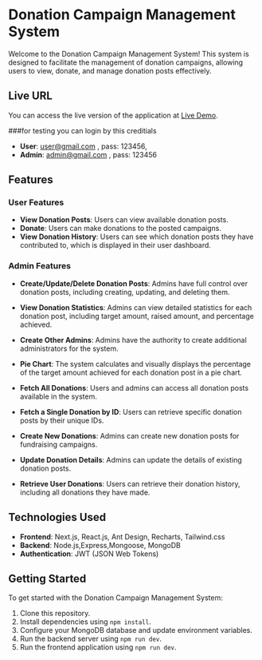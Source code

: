 # Donation Campaign Management System

Welcome to the Donation Campaign Management System! This system is designed to facilitate the management of donation campaigns, allowing users to view, donate, and manage donation posts effectively.

## Live URL

You can access the live version of the application at [Live Demo](https://donation-campaign-three.vercel.app).

###for testing you can login by this creditials

- **User**: user@gmail.com , pass: 123456,
- **Admin**: admin@gmail.com , pass: 123456

## Features

### User Features

- **View Donation Posts**: Users can view available donation posts.
- **Donate**: Users can make donations to the posted campaigns.
- **View Donation History**: Users can see which donation posts they have contributed to, which is displayed in their user dashboard.

### Admin Features

- **Create/Update/Delete Donation Posts**: Admins have full control over donation posts, including creating, updating, and deleting them.
- **View Donation Statistics**: Admins can view detailed statistics for each donation post, including target amount, raised amount, and percentage achieved.
- **Create Other Admins**: Admins have the authority to create additional administrators for the system.
- **Pie Chart**: The system calculates and visually displays the percentage of the target amount achieved for each donation post in a pie chart.

- **Fetch All Donations**: Users and admins can access all donation posts available in the system.
- **Fetch a Single Donation by ID**: Users can retrieve specific donation posts by their unique IDs.
- **Create New Donations**: Admins can create new donation posts for fundraising campaigns.
- **Update Donation Details**: Admins can update the details of existing donation posts.
- **Retrieve User Donations**: Users can retrieve their donation history, including all donations they have made.

## Technologies Used

- **Frontend**: Next.js, React.js, Ant Design, Recharts, Tailwind.css
- **Backend**: Node.js,Express,Mongoose, MongoDB
- **Authentication**: JWT (JSON Web Tokens)

## Getting Started

To get started with the Donation Campaign Management System:

1. Clone this repository.
2. Install dependencies using `npm install`.
3. Configure your MongoDB database and update environment variables.
4. Run the backend server using `npm run dev`.
5. Run the frontend application using `npm run dev`.
